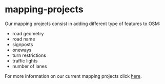 # mapping-projects
Our mapping projects consist in adding different type of features to OSM: 
  * road geometry
  * road name
  * signposts
  * oneways
  * turn restrictions
  * traffic lights
  * number of lanes
  
For more information on our current mapping projects click [here](https://github.com/TelenavMapping/Canada-mapping-projects/issues).
